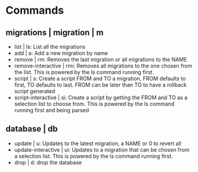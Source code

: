 # Commands

## migrations | migration | m
- list | ls: List all the migrations
- add | a: Add a new migration by name
- remove | rm: Removes the last migration or all migrations to the NAME
- remove-interactive | rmi: Removes all migrations to the one chosen from the list. This is powered by the ls command running first.
- script | s: Create a script FROM and TO a migration, FROM defaults to first, TO defaults to last. FROM can be later than TO to have a rollback script generated
- script-interactive | si: Create a script by getting the FROM and TO as a selection list to choose from. This is powered by the ls command running first and being parsed

## database | db

- update | u: Updates to the latest migration, a NAME or 0 to revert all
- update-interactive | ui: Updates to a migration that can be chosen from a selection list. This is powered by the ls command running first.
- drop | d: drop the database